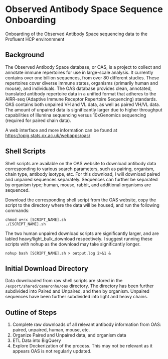 # Observed Antibody Space Sequence Onboarding

Onboarding of the Observed Antibody Space sequencing data to the Profluent HCP environmnent

## Background

The Observed Antibody Space database, or OAS, is a project to collect and annotate immune repertoires for use in large-scale analysis. It currently contains over one billion sequences, from over 80 different studies. These repertoires cover diverse immune states, organisms (primarily human and mouse), and individuals. The OAS database provides clean, annotated, translated antibody repertoire data in a unified format that adheres to the AIRR-seq (Adaptive Immune Receptor Repertoire Sequencing) standards. OAS contains both unpaired VH and VL data, as well as paired VH/VL data. The amount of unpaired data is significantly larger due to higher throughput capabilities of Illumina sequencing versus 10xGenomics sequencing (required for paired chain data). 

A web interface and more information can be found at https://opig.stats.ox.ac.uk/webapps/oas/

## Shell Scripts

Shell scripts are available on the OAS website to download antibody data corresponding to various search parameters, such as pairing, organism, chain type, antibody isotype, etc. For this download, I will download paired and unpaired sequences separately. Sequences can further be separated by organism type; human, mouse, rabbit, and additional organisms are sequenced.

Download the corresponding shell script from the OAS website, copy the script to the directory where the data will be housed, and run the following commands:

```
chmod u+rx [SCRIPT_NAME].sh
./[SCRIPT_NAME].sh
```

The two human unpaired download scripts are significantly larger, and are labled heavy/light_bulk_download respectively. I suggest running these scripts with nohup as the download may take significantly longer.

`nohup bash [SCRIPT_NAME].sh > output.log 2>&1 &`

## Initial Download Directory

Data downloaded from raw shell scripts are stored in the `/export/shared/cameronhu/oas` directory. The directory has been further subdivided into Paired and Unpaired, and then by organism. Unpaired sequences have been further subdivided into light and heavy chains.

## Outline of Steps

1. Complete raw downloads of all relevant antibody information from OAS: paired, unpaired, human, mouse, etc.
2. Organize Paired and Unpaired data, and organism data
3. ETL Data into BigQuery
4. Explore Dockerization of the process. This may not be relevant as it appears OAS is not regularly updated.
